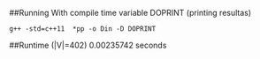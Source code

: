 ##Running
With compile time variable DOPRINT (printing resultas)

    g++ -std=c++11  *pp -o Din -D DOPRINT

##Runtime (|V|=402)
    0.00235742 seconds
